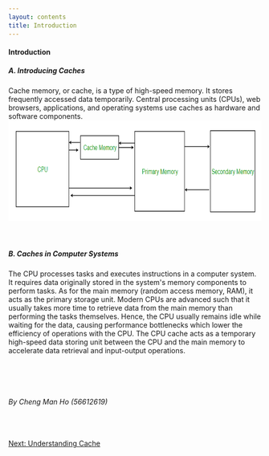 ```yaml
---
layout: contents
title: Introduction
---
```


<body>
<h4><b>Introduction</b></h4>
<h5><b>A. Introducing Caches</b></h5>
  <div class="body">
  Cache memory, or cache, is a type of high-speed memory. It stores frequently accessed data temporarily. Central processing units (CPUs), web browsers, applications, and operating systems use caches as hardware and software components.
  </div>
  <div class="middle"> 
  <a href="https://www.geeksforgeeks.org/cache-memory-in-computer-organization/"><img src="./media/P6.png" alt="Image" height=200 width=auto>
  </a></div>
  <br/> <br/>

<h5><b>B. Caches in Computer Systems</b></h5>
  <div class="body">
  The CPU processes tasks and executes instructions in a computer system. It requires data originally stored in the system's memory components to perform tasks. As for the main memory (random access memory, RAM), it acts as the primary storage unit. Modern CPUs are advanced such that it usually takes more time to retrieve data from the main memory than performing the tasks themselves. Hence, the CPU usually remains idle while waiting for the data, causing performance bottlenecks which lower the efficiency of operations with the CPU. The CPU cache acts as a temporary high-speed data storing unit between the CPU and the main memory to accelerate data retrieval and input-output operations.
  </div>

<br/> <br/> <br/>
<h6>By Cheng Man Ho (56612619)</h6>
<br/> <br/>

<div class="middle"><a href="https://cs1102proj-cache.github.io/CS1102/contents/understanding_cache.html">Next: Understanding Cache</a></div><br/>
